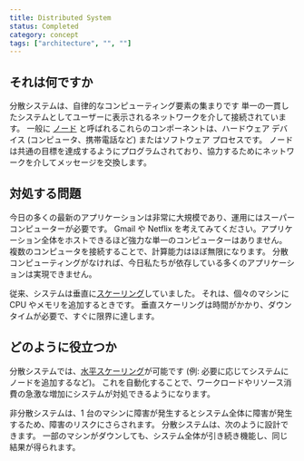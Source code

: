 ```yaml
---
title: Distributed System
status: Completed
category: concept
tags: ["architecture", "", ""]
---
```


## それは何ですか

分散システムは、自律的なコンピューティング要素の集まりです
単一の一貫したシステムとしてユーザーに表示されるネットワークを介して接続されています。
一般に [ノード](/nodes/) と呼ばれるこれらのコンポーネントは、ハードウェア デバイス (コンピュータ、携帯電話など) またはソフトウェア プロセスです。
ノードは共通の目標を達成するようにプログラムされており、協力するためにネットワークを介してメッセージを交換します。

## 対処する問題

今日の多くの最新のアプリケーションは非常に大規模であり、運用にはスーパーコンピューターが必要です。
Gmail や Netflix を考えてみてください。アプリケーション全体をホストできるほど強力な単一のコンピューターはありません。
複数のコンピュータを接続することで、計算能力はほぼ無限になります。
分散コンピューティングがなければ、今日私たちが依存している多くのアプリケーションは実現できません。

従来、システムは垂直に[スケーリング](/scalability/)していました。
それは、個々のマシンに CPU やメモリを追加するときです。
垂直スケーリングは時間がかかり、ダウンタイムが必要で、すぐに限界に達します。

## どのように役立つか

分散システムでは、[水平スケーリング](/horizontal-scaling/)が可能です (例: 必要に応じてシステムにノードを追加するなど)。
これを自動化することで、ワークロードやリソース消費の急激な増加にシステムが対処できるようになります。

非分散システムは、1 台のマシンに障害が発生するとシステム全体に障害が発生するため、障害のリスクにさらされます。
分散システムは、次のように設計できます。
一部のマシンがダウンしても、システム全体が引き続き機能し、同じ結果が得られます。

